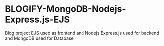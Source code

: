 # BLOGIFY-MongoDB-Nodejs-Express.js-EJS
Blog project EJS used as frontend and Nodejs Express.js used for backend and MongoDB used for Database
